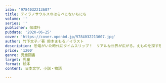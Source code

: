 ```yaml
---
isbn: '9784032213607'
title: ティラノサウルスのはらぺこないちにち
volume: ''
series: ''
publisher: 偕成社
pubdate: '2020-06-25'
cover: 'https://cover.openbd.jp/9784032213607.jpg'
author: 竹下文子／著 鈴木まもる／イラスト
description: 恐竜がいた時代にタイムスリップ！　リアルな世界が広がる。えものを探す恐竜の一日を描き、物語の中にはさまざまな恐竜が登場！
price: '1200'
genre: 児童図書
target: 児童
format: 絵本
content: 日本文学、小説・物語

---
```

